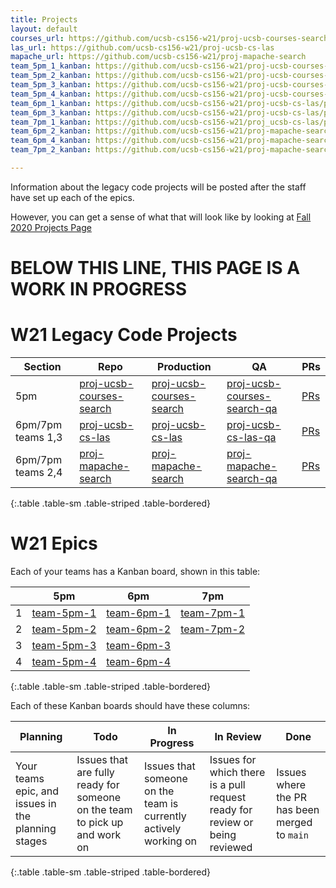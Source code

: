 ```yaml
---
title: Projects
layout: default
courses_url: https://github.com/ucsb-cs156-w21/proj-ucsb-courses-search
las_url: https://github.com/ucsb-cs156-w21/proj-ucsb-cs-las
mapache_url: https://github.com/ucsb-cs156-w21/proj-mapache-search
team_5pm_1_kanban: https://github.com/ucsb-cs156-w21/proj-ucsb-courses-search/projects
team_5pm_2_kanban: https://github.com/ucsb-cs156-w21/proj-ucsb-courses-search/projects
team_5pm_3_kanban: https://github.com/ucsb-cs156-w21/proj-ucsb-courses-search/projects
team_5pm_4_kanban: https://github.com/ucsb-cs156-w21/proj-ucsb-courses-search/projects
team_6pm_1_kanban: https://github.com/ucsb-cs156-w21/proj-ucsb-cs-las/projects
team_6pm_3_kanban: https://github.com/ucsb-cs156-w21/proj-ucsb-cs-las/projects
team_7pm_1_kanban: https://github.com/ucsb-cs156-w21/proj_ucsb-cs-las/projects
team_6pm_2_kanban: https://github.com/ucsb-cs156-w21/proj-mapache-search/projects
team_6pm_4_kanban: https://github.com/ucsb-cs156-w21/proj-mapache-search/projects
team_7pm_2_kanban: https://github.com/ucsb-cs156-w21/proj-mapache-search/projects

---
```


Information about the legacy code projects will be posted after
the staff have set up each of the epics.

However, you can get a sense of what that will look like by looking
at [Fall 2020 Projects Page](https://ucsb-cs156.github.io/f20/info/projects)

# BELOW THIS LINE, THIS PAGE IS A WORK IN PROGRESS


# W21 Legacy Code Projects

| Section | Repo |   Production | QA | PRs |
|---------|---------|-----|----|---|
| 5pm | [proj-ucsb-courses-search]({{page.courses_url}}) |  [proj-ucsb-courses-search](https://proj-ucsb-courses-search.herokuapp.com) | [proj-ucsb-courses-search-qa](https://proj-ucsb-courses-search-qa.herokuapp.com) | [PRs]({{page.courses_url}}/pulls) |
| 6pm/7pm teams 1,3 | [proj-ucsb-cs-las]({{page.las_url}}) |  [proj-ucsb-cs-las](https://proj-ucsb-cs-las.herokuapp.com) | [proj-ucsb-cs-las-qa](https://proj-ucsb-cs-las-qa.herokuapp.com) | [PRs]({{page.las_url}}/pulls) |
| 6pm/7pm teams 2,4 | [proj-mapache-search]({{page.mapache_url}}) |  [proj-mapache-search](https://proj-mapache-search.herokuapp.com) | [proj-mapache-search-qa](https://proj-mapache-search-qa.herokuapp.com) | [PRs]({{page.mapache_url}}/pulls) |
{:.table .table-sm .table-striped .table-bordered}

# W21 Epics

Each of your teams has a Kanban board, shown in this table:


|   | 5pm | 6pm | 7pm|
|---|-----|-----|----|
| 1 | [team-5pm-1]({{page.team_5pm_1_kanban}})  | [team-6pm-1]({{page.team_6pm_1_kanban}})  | [team-7pm-1]({{page.team_7pm_1_kanban}})  |
| 2 | [team-5pm-2]({{page.team_5pm_2_kanban}})  | [team-6pm-2]({{page.team_6pm_2_kanban}})  | [team-7pm-2]({{page.team_7pm_2_kanban}})  |
| 3 | [team-5pm-3]({{page.team_5pm_3_kanban}})  | [team-6pm-3]({{page.team_6pm_3_kanban}})  |                                           |
| 4 | [team-5pm-4]({{page.team_5pm_4_kanban}})  | [team-6pm-4]({{page.team_6pm_4_kanban}})  |                                           |
{:.table .table-sm .table-striped .table-bordered}

Each of these Kanban boards should have these columns:

| Planning | Todo | In Progress | In Review | Done |
|-|-|-|-|-|
| Your teams epic, and issues in the planning stages | Issues that are fully ready for someone on the team to pick up and work on | Issues that someone on the team is currently actively working on | Issues for which there is a pull request ready for review or being reviewed | Issues where the PR has been merged to `main`|
{:.table .table-sm .table-striped .table-bordered}

